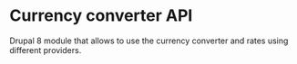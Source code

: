 # Currency converter API
Drupal 8 module that allows to use the currency converter 
and rates using different providers.
